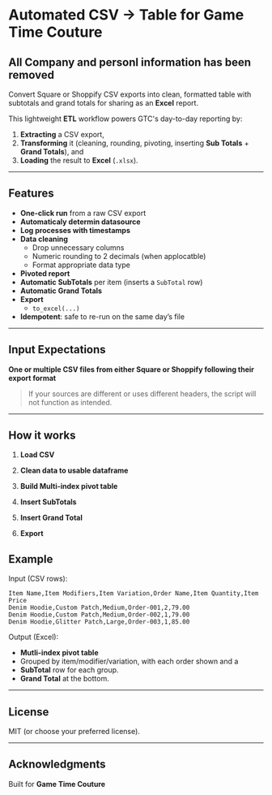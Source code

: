 # Automated CSV → Table for Game Time Couture

## All Company and personl information has been removed


Convert Square or Shoppify CSV exports into clean, formatted table with subtotals and grand totals for sharing as an **Excel** report.

This lightweight **ETL** workflow powers GTC's day-to-day reporting by:
1) **Extracting** a CSV export,  
2) **Transforming** it (cleaning, rounding, pivoting, inserting **Sub Totals** +  **Grand Totals**), and  
3) **Loading** the result to **Excel** (`.xlsx`).

---

## Features

- **One-click run** from a raw CSV export
- **Automaticaly determin datasource**
- **Log processes with timestamps**
- **Data cleaning**
  - Drop unnecessary columns
  - Numeric rounding to 2 decimals (when applocatble)
  - Format appropriate data type 
- **Pivoted report**
- **Automatic SubTotals** per item (inserts a `SubTotal` row)
- **Automatic Grand Totals**
- **Export**
  - `to_excel(...)`
- **Idempotent**: safe to re-run on the same day’s file

---

## Input Expectations

**One or multiple CSV files from either Square or Shoppify following their export format**

> If your sources are different or uses different headers, the script will not function as intended.

---

## How it works

1. **Load CSV**

2. **Clean data to usable dataframe**

3. **Build Multi-index pivot table**

4. **Insert SubTotals**

5. **Insert Grand Total**

6. **Export**


## Example

Input (CSV rows):
```
Item Name,Item Modifiers,Item Variation,Order Name,Item Quantity,Item Price
Denim Hoodie,Custom Patch,Medium,Order-001,2,79.00
Denim Hoodie,Custom Patch,Medium,Order-002,1,79.00
Denim Hoodie,Glitter Patch,Large,Order-003,1,85.00
```

Output (Excel):
- **Mutli-index pivot table**
- Grouped by item/modifier/variation, with each order shown and a
- **SubTotal** row for each group.
- **Grand Total** at the bottom.

---

## License

MIT (or choose your preferred license).

---

## Acknowledgments

Built for **Game Time Couture** 
